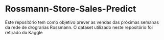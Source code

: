 # Rossmann-Store-Sales-Predict

Este repositório tem como objetivo prever as vendas das próximas semanas da rede de drograrias Rossmann. O dataset utilizado neste repositório foi retirado do Kaggle
